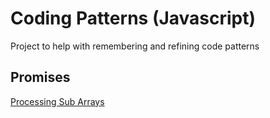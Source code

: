 # Coding Patterns (Javascript)
Project to help with remembering and refining code patterns

## Promises
[Processing Sub Arrays](../blob/master/promises/subarray.js)
